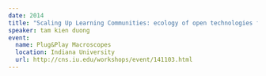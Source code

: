 ```yaml
---
date: 2014
title: "Scaling Up Learning Communities: ecology of open technologies for analytics and collective intelligence"
speaker: tam kien duong
event:
  name: Plug&Play Macroscopes
  location: Indiana University
  url: http://cns.iu.edu/workshops/event/141103.html
---
```


<div style="width: 560px">
<script async class="speakerdeck-embed" data-id="359fdecea0744fd6bd6bd4212a9f32d1" data-ratio="1.33333333333333" src="//speakerdeck.com/assets/embed.js"></script>
</div>
